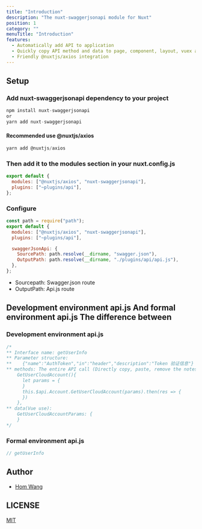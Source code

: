 ```yaml
---
title: "Introduction"
description: "The nuxt-swaggerjsonapi module for Nuxt"
position: 1
category: ""
menuTitle: "Introduction"
features:
  - Automatically add API to application
  - Quickly copy API method and data to page, component, layout, vuex and Middleware
  - Friendly @nuxtjs/axios integration
---
```


## Setup

### Add nuxt-swaggerjsonapi dependency to your project

```js
npm install nuxt-swaggerjsonapi
or
yarn add nuxt-swaggerjsonapi
```

#### Recommended use @nuxtjs/axios

```js
yarn add @nuxtjs/axios
```

### Then add it to the modules section in your nuxt.config.js

```js
export default {
  modules: ["@nuxtjs/axios", "nuxt-swaggerjsonapi"],
  plugins: ["~plugins/api"],
};
```

### Configure

```js
const path = require("path");
export default {
  modules: ["@nuxtjs/axios", "nuxt-swaggerjsonapi"],
  plugins: ["~plugins/api"],

  swaggerJsonApi: {
    SourcePath: path.resolve(__dirname, "swagger.json"),
    OutputPath: path.resolve(__dirname, "./plugins/api/api.js"),
  },
};
```

- Sourcepath: Swagger.json route
- OutputPath: Api.js route

## Development environment api.js And formal environment api.js The difference between

### Development environment api.js

```js
/* 
** Interface name: getUserInfo
** Parameter structure: 
**    {"name":"AuthToken","in":"header","description":"Token 验证信息"}
** methods: The entire API call (Directly copy, paste, remove the notes can be used directly): 
    GetUserCloudAccount(){ 
      let params = { 
      } 
      this.$api.Account.GetUserCloudAccount(params).then(res => { 
      }) 
    }, 
** data(Vue use): 
    GetUserCloudAccountParams: { 
    } 
*/
```

### Formal environment api.js

```js
// getUserInfo
```

## Author

- [Hom Wang](https://github.com/516310460)

## LICENSE

[MIT](LICENSE)
